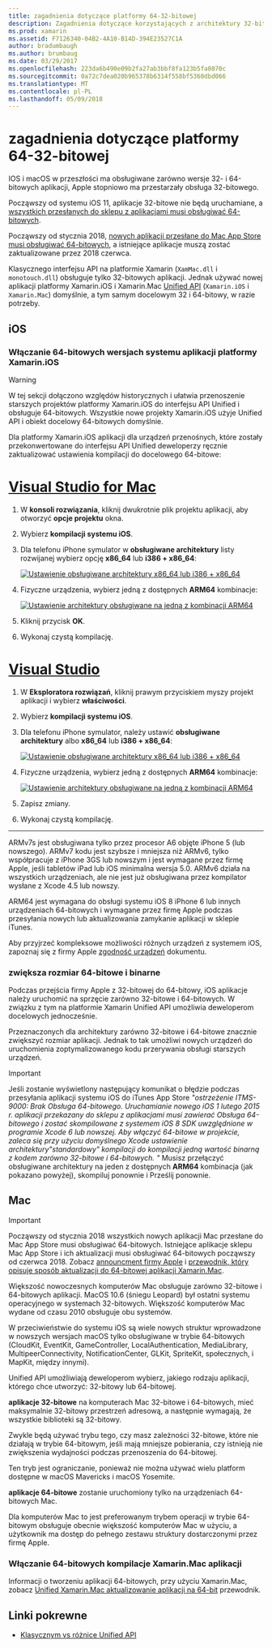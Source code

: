 ```yaml
---
title: zagadnienia dotyczące platformy 64-32-bitowej
description: Zagadnienia dotyczące korzystających z architektury 32-bitowe i 64-bitowe w aplikacji
ms.prod: xamarin
ms.assetid: F7126340-04B2-4A10-B14D-394E23527C1A
author: bradumbaugh
ms.author: brumbaug
ms.date: 03/29/2017
ms.openlocfilehash: 223da6b490e09b2fa27ab3bbf8fa123b5fa8070c
ms.sourcegitcommit: 0a72c7dea020b965378b6314f558bf5360dbd066
ms.translationtype: MT
ms.contentlocale: pl-PL
ms.lasthandoff: 05/09/2018
---
```

# <a name="3264-bit-platform-considerations"></a>zagadnienia dotyczące platformy 64-32-bitowej

IOS i macOS w przeszłości ma obsługiwane zarówno wersje 32- i 64-bitowych aplikacji, Apple stopniowo ma przestarzały obsługa 32-bitowego.

Począwszy od systemu iOS 11, aplikacje 32-bitowe nie będą uruchamiane, a [wszystkich przesłanych do sklepu z aplikacjami musi obsługiwać 64-bitowych](https://developer.apple.com/news/?id=06282017b).

Począwszy od stycznia 2018, [nowych aplikacji przesłane do Mac App Store musi obsługiwać 64-bitowych](https://developer.apple.com/news/?id=06282017a), a istniejące aplikacje muszą zostać zaktualizowane przez 2018 czerwca.

Klasycznego interfejsu API na platformie Xamarin (`XamMac.dll` i `monotouch.dll`) obsługuje tylko 32-bitowych aplikacji. Jednak używać nowej aplikacji platformy Xamarin.iOS i Xamarin.Mac [Unified API](~/cross-platform/macios/unified/index.md) (`Xamarin.iOS` i `Xamarin.Mac`) domyślnie, a tym samym docelowym 32 i 64-bitowy, w razie potrzeby.

## <a name="ios"></a>iOS

<a name="enable-64" />

### <a name="enabling-64-bit-builds-of-xamarinios-apps"></a>Włączanie 64-bitowych wersjach systemu aplikacji platformy Xamarin.iOS

> [!WARNING]
> W tej sekcji dołączono względów historycznych i ułatwia przenoszenie starszych projektów platformy Xamarin.iOS do interfejsu API Unified i obsługuje 64-bitowych. Wszystkie nowe projekty Xamarin.iOS użyje Unified API i obiekt docelowy 64-bitowych domyślnie.

Dla platformy Xamarin.iOS aplikacji dla urządzeń przenośnych, które zostały przekonwertowane do interfejsu API Unified deweloperzy ręcznie zaktualizować ustawienia kompilacji do docelowego 64-bitowe:

# <a name="visual-studio-for-mactabvsmac"></a>[Visual Studio for Mac](#tab/vsmac)

1. W **konsoli rozwiązania**, kliknij dwukrotnie plik projektu aplikacji, aby otworzyć **opcje projektu** okna.
2. Wybierz **kompilacji systemu iOS**.
3. Dla telefonu iPhone symulator w **obsługiwane architektury** listy rozwijanej wybierz opcję **x86\_64** lub **i386 + x86\_64**:

   [![Ustawienie obsługiwane architektury x86\_64 lub i386 + x86\_64](Images/Image01.png "Setting Supported architectures to x86\_64 or i386 + x86\_64")](Images/Image01-large.png#lightbox) 

4. Fizyczne urządzenia, wybierz jedną z dostępnych **ARM64** kombinacje:

   [![Ustawienie architektury obsługiwane na jedną z kombinacji ARM64](Images/Image02.png "ustawienie obsługiwane architektury do jednego z kombinacji ARM64")](Images/Image02-large.png#lightbox)

5. Kliknij przycisk **OK**.
6. Wykonaj czystą kompilację.

# <a name="visual-studiotabvswin"></a>[Visual Studio](#tab/vswin)

1. W **Eksploratora rozwiązań**, kliknij prawym przyciskiem myszy projekt aplikacji i wybierz **właściwości**.
2. Wybierz **kompilacji systemu iOS**.
3. Dla telefonu iPhone symulator, należy ustawić **obsługiwane architektury** albo **x86\_64** lub **i386 + x86\_64**: 

   [![Ustawienie obsługiwane architektury x86_64 lub i386 + x86\_64](Images/VS02.png "Setting Supported architectures to x86_64 or i386 + x86\_64")](Images/VS02-large.png#lightbox)

4. Fizyczne urządzenia, wybierz jedną z dostępnych **ARM64** kombinacje:
    
   [![Ustawienie architektury obsługiwane na jedną z kombinacji ARM64](Images/VS01.png "ustawienie obsługiwane architektury do jednego z kombinacji ARM64")](Images/VS01-large.png#lightbox)

5. Zapisz zmiany.
6. Wykonaj czystą kompilację.

-----

ARMv7s jest obsługiwana tylko przez procesor A6 objęte iPhone 5 (lub nowszego). ARMv7 kodu jest szybsze i mniejsza niż ARMv6, tylko współpracuje z iPhone 3GS lub nowszym i jest wymagane przez firmę Apple, jeśli tabletów iPad lub iOS minimalna wersja 5.0. ARMv6 działa na wszystkich urządzeniach, ale nie jest już obsługiwana przez kompilator wysłane z Xcode 4.5 lub nowszy. 

ARM64 jest wymagana do obsługi systemu iOS 8 iPhone 6 lub innych urządzeniach 64-bitowych i wymagane przez firmę Apple podczas przesyłania nowych lub aktualizowania zamykanie aplikacji w sklepie iTunes.

Aby przyjrzeć kompleksowe możliwości różnych urządzeń z systemem iOS, zapoznaj się z firmy Apple [zgodność urządzeń](https://developer.apple.com/library/content/documentation/DeviceInformation/Reference/iOSDeviceCompatibility/DeviceCompatibilityMatrix/DeviceCompatibilityMatrix.html) dokumentu.

### <a name="64-bit-and-binary-size-increases"></a>zwiększa rozmiar 64-bitowe i binarne

Podczas przejścia firmy Apple z 32-bitowej do 64-bitowy, iOS aplikacje należy uruchomić na sprzęcie zarówno 32-bitowe i 64-bitowych. W związku z tym na platformie Xamarin Unified API umożliwia deweloperom docelowych jednocześnie.

Przeznaczonych dla architektury zarówno 32-bitowe i 64-bitowe znacznie zwiększyć rozmiar aplikacji. Jednak to tak umożliwi nowych urządzeń do uruchomienia zoptymalizowanego kodu przerywania obsługi starszych urządzeń.

> [!IMPORTANT]
> Jeśli zostanie wyświetlony następujący komunikat o błędzie podczas przesyłania aplikacji systemu iOS do iTunes App Store _"ostrzeżenie ITMS-9000: Brak Obsługa 64-bitowego. Uruchamianie nowego iOS 1 lutego 2015 r. aplikacji przekazany do sklepu z aplikacjami musi zawierać Obsługa 64-bitowego i zostać skompilowane z systemem iOS 8 SDK uwzględnione w programie Xcode 6 lub nowszej. Aby włączyć 64-bitowe w projekcie, zaleca się przy użyciu domyślnego Xcode ustawienie architektury"standardowy" kompilacji do kompilacji jedną wartość binarną z kodem zarówno 32-bitowe i 64-bitowych. "_ Musisz przełączyć obsługiwane architektury na jeden z dostępnych **ARM64** kombinacja (jak pokazano powyżej), skompiluj ponownie i Prześlij ponownie.

## <a name="mac"></a>Mac

> [!IMPORTANT]
> Począwszy od stycznia 2018 wszystkich nowych aplikacji Mac przesłane do Mac App Store musi obsługiwać 64-bitowych. Istniejące aplikacje sklepu Mac App Store i ich aktualizacji musi obsługiwać 64-bitowych począwszy od czerwca 2018. Zobacz [announcment firmy Apple](https://developer.apple.com/news/?id=06282017a) i [przewodnik, który opisuje sposób aktualizacji do 64-bitowej aplikacji Xamarin.Mac](~/cross-platform/macios/32-and-64/mac-64-bit.md).

Większość nowoczesnych komputerów Mac obsługuje zarówno 32-bitowe i 64-bitowych aplikacji.   MacOS 10.6 (śniegu Leopard) był ostatni systemu operacyjnego w systemach 32-bitowych.   Większość komputerów Mac wydane od czasu 2010 obsługuje obu systemów.

W przeciwieństwie do systemu iOS są wiele nowych struktur wprowadzone w nowszych wersjach macOS tylko obsługiwane w trybie 64-bitowych (CloudKit, EventKit, GameController, LocalAuthentication, MediaLibrary, MultipeerConnectivity, NotificationCenter, GLKit, SpriteKit, społecznych, i MapKit, między innymi).

Unified API umożliwiają deweloperom wybierz, jakiego rodzaju aplikacji, którego chce utworzyć: 32-bitowy lub 64-bitowej.

**aplikacje 32-bitowe** na komputerach Mac 32-bitowe i 64-bitowych, mieć maksymalnie 32-bitowy przestrzeń adresową, a następnie wymagają, że wszystkie biblioteki są 32-bitowy.

Zwykle będą używać trybu tego, czy masz zależności 32-bitowe, które nie działają w trybie 64-bitowym, jeśli mają mniejsze pobierania, czy istnieją nie zwiększenia wydajności podczas przenoszenia do 64-bitowej.

Ten tryb jest ograniczanie, ponieważ nie można używać wielu platform dostępne w macOS Mavericks i macOS Yosemite.

**aplikacje 64-bitowe** zostanie uruchomiony tylko na urządzeniach 64-bitowych Mac.

Dla komputerów Mac to jest preferowanym trybem operacji w trybie 64-bitowym obsługuje obecnie większość komputerów Mac w użyciu, a użytkownik ma dostęp do pełnego zestawu struktury dostarczonymi przez firmę Apple.

### <a name="enabling-64-bit-builds-of-xamarinmac-apps"></a>Włączanie 64-bitowych kompilacje Xamarin.Mac aplikacji

Informacji o tworzeniu aplikacji 64-bitowych, przy użyciu Xamarin.Mac, zobacz [Unified Xamarin.Mac aktualizowanie aplikacji na 64-bit](~/cross-platform/macios/32-and-64/mac-64-bit.md) przewodnik.

## <a name="related-links"></a>Linki pokrewne

- [Klasycznym vs różnice Unified API](https://developer.xamarin.com/releases/ios/api_changes/classic-vs-unified-8.6.0/)
